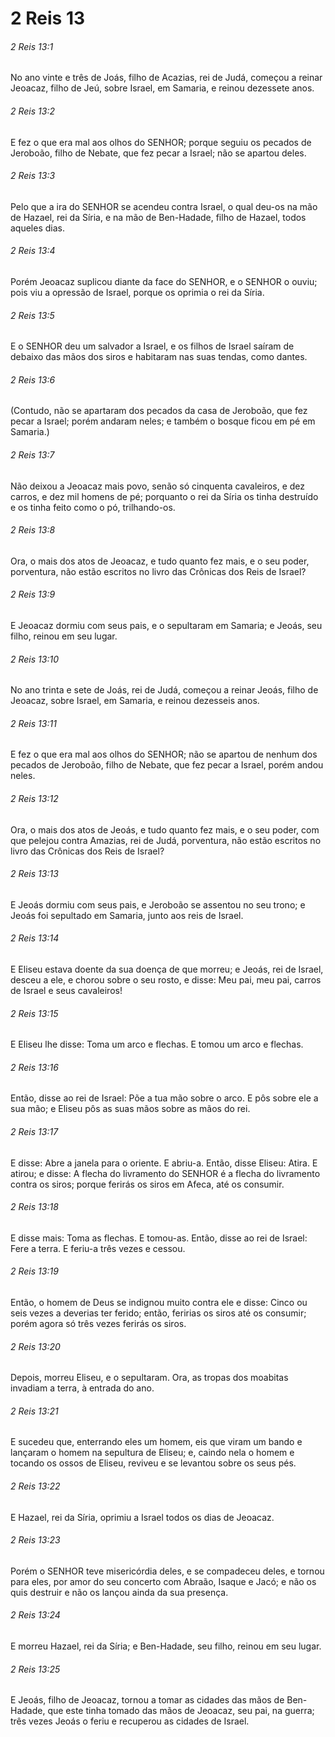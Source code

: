 # 2 Reis 13

###### 2 Reis 13:1

No ano vinte e três de Joás, filho de Acazias, rei de Judá, começou a reinar Jeoacaz, filho de Jeú, sobre Israel, em Samaria, e reinou dezessete anos.

###### 2 Reis 13:2

E fez o que era mal aos olhos do SENHOR; porque seguiu os pecados de Jeroboão, filho de Nebate, que fez pecar a Israel; não se apartou deles.

###### 2 Reis 13:3

Pelo que a ira do SENHOR se acendeu contra Israel, o qual deu-os na mão de Hazael, rei da Síria, e na mão de Ben-Hadade, filho de Hazael, todos aqueles dias.

###### 2 Reis 13:4

Porém Jeoacaz suplicou diante da face do SENHOR, e o SENHOR o ouviu; pois viu a opressão de Israel, porque os oprimia o rei da Síria.

###### 2 Reis 13:5

E o SENHOR deu um salvador a Israel, e os filhos de Israel saíram de debaixo das mãos dos siros e habitaram nas suas tendas, como dantes.

###### 2 Reis 13:6

(Contudo, não se apartaram dos pecados da casa de Jeroboão, que fez pecar a Israel; porém andaram neles; e também o bosque ficou em pé em Samaria.)

###### 2 Reis 13:7

Não deixou a Jeoacaz mais povo, senão só cinquenta cavaleiros, e dez carros, e dez mil homens de pé; porquanto o rei da Síria os tinha destruído e os tinha feito como o pó, trilhando-os.

###### 2 Reis 13:8

Ora, o mais dos atos de Jeoacaz, e tudo quanto fez mais, e o seu poder, porventura, não estão escritos no livro das Crônicas dos Reis de Israel?

###### 2 Reis 13:9

E Jeoacaz dormiu com seus pais, e o sepultaram em Samaria; e Jeoás, seu filho, reinou em seu lugar.

###### 2 Reis 13:10

No ano trinta e sete de Joás, rei de Judá, começou a reinar Jeoás, filho de Jeoacaz, sobre Israel, em Samaria, e reinou dezesseis anos.

###### 2 Reis 13:11

E fez o que era mal aos olhos do SENHOR; não se apartou de nenhum dos pecados de Jeroboão, filho de Nebate, que fez pecar a Israel, porém andou neles.

###### 2 Reis 13:12

Ora, o mais dos atos de Jeoás, e tudo quanto fez mais, e o seu poder, com que pelejou contra Amazias, rei de Judá, porventura, não estão escritos no livro das Crônicas dos Reis de Israel?

###### 2 Reis 13:13

E Jeoás dormiu com seus pais, e Jeroboão se assentou no seu trono; e Jeoás foi sepultado em Samaria, junto aos reis de Israel.

###### 2 Reis 13:14

E Eliseu estava doente da sua doença de que morreu; e Jeoás, rei de Israel, desceu a ele, e chorou sobre o seu rosto, e disse: Meu pai, meu pai, carros de Israel e seus cavaleiros!

###### 2 Reis 13:15

E Eliseu lhe disse: Toma um arco e flechas. E tomou um arco e flechas.

###### 2 Reis 13:16

Então, disse ao rei de Israel: Põe a tua mão sobre o arco. E pôs sobre ele a sua mão; e Eliseu pôs as suas mãos sobre as mãos do rei.

###### 2 Reis 13:17

E disse: Abre a janela para o oriente. E abriu-a. Então, disse Eliseu: Atira. E atirou; e disse: A flecha do livramento do SENHOR é a flecha do livramento contra os siros; porque ferirás os siros em Afeca, até os consumir.

###### 2 Reis 13:18

E disse mais: Toma as flechas. E tomou-as. Então, disse ao rei de Israel: Fere a terra. E feriu-a três vezes e cessou.

###### 2 Reis 13:19

Então, o homem de Deus se indignou muito contra ele e disse: Cinco ou seis vezes a deverias ter ferido; então, feririas os siros até os consumir; porém agora só três vezes ferirás os siros.

###### 2 Reis 13:20

Depois, morreu Eliseu, e o sepultaram. Ora, as tropas dos moabitas invadiam a terra, à entrada do ano.

###### 2 Reis 13:21

E sucedeu que, enterrando eles um homem, eis que viram um bando e lançaram o homem na sepultura de Eliseu; e, caindo nela o homem e tocando os ossos de Eliseu, reviveu e se levantou sobre os seus pés.

###### 2 Reis 13:22

E Hazael, rei da Síria, oprimiu a Israel todos os dias de Jeoacaz.

###### 2 Reis 13:23

Porém o SENHOR teve misericórdia deles, e se compadeceu deles, e tornou para eles, por amor do seu concerto com Abraão, Isaque e Jacó; e não os quis destruir e não os lançou ainda da sua presença.

###### 2 Reis 13:24

E morreu Hazael, rei da Síria; e Ben-Hadade, seu filho, reinou em seu lugar.

###### 2 Reis 13:25

E Jeoás, filho de Jeoacaz, tornou a tomar as cidades das mãos de Ben-Hadade, que este tinha tomado das mãos de Jeoacaz, seu pai, na guerra; três vezes Jeoás o feriu e recuperou as cidades de Israel.

